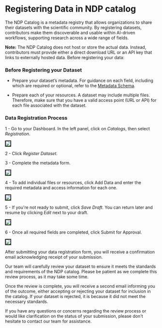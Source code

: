 # Registering Data in NDP catalog

The NDP Catalog is a metadata registry that allows organizations to share their datasets with the scientific community. By registering datasets, contributors make them discoverable and usable within AI-driven workflows, supporting research across a wide range of fields.

**Note:** The NDP Catalog does not host or store the actual data. Instead, contributors must provide either a direct download URL or an API key that links to externally hosted data.
Before registering your data:

### Before Registering your Dataset

- Prepare your dataset’s metadata. For guidance on each field, including which are required or optional, refer to the [Metadata Schema](https://docs.google.com/spreadsheets/d/1hPWpnMhSymKO1Po5n-aeic7D1wnRiF8n8RmzvgzAfdM/edit?gid=0#gid=0).

- Prepare each of your resources. A dataset may include multiple files. Therefore, make sure that you have a valid access point (URL or API) for each file associated with the dataset.


### Data Registration Process

1 - Go to your Dashboard. In the left panel, click on *Catalogs*, then select *Registration*.

<img src="../images/registration.png" style="border: 2px solid black;">

2 - Click *Register Dataset*.

3 - Complete the metadata form. 

<img src="../images/metadata-form.png" style="border: 2px solid black;">


4 - To add individual files or resources, click Add Data and enter the required metadata and access information for each one.

<img src="../images/resource.png" style="border: 2px solid black;">

5 - If you're not ready to submit, click *Save Draft*. You can return later and resume by clicking *Edit* next to your draft.

<img src="../images/edit.png" style="border: 2px solid black;">

6 - Once all required fields are completed, click Submit for Approval.

<img src="../images/submit.png" style="border: 2px solid black;">

After submitting your data registration form, you will receive a confirmation email acknowledging receipt of your submission. 

Our team will carefully review your dataset to ensure it meets the standards and requirements of the NDP catalog. Please be patient as we complete this review process, as it may take some time.

Once the review is complete, you will receive a second email informing you of the outcome, either accepting or rejecting your dataset for inclusion in the catalog. If your dataset is rejected, it is because it did not meet the necessary standards.

If you have any questions or concerns regarding the review process or would like clarification on the status of your submission, please don't hesitate to contact our team for assistance.